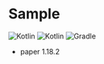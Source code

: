 # Sample

![Kotlin](https://img.shields.io/badge/java-17-ED8B00.svg?logo=java)
![Kotlin](https://img.shields.io/badge/kotlin-1.6.10-585DEF.svg?logo=kotlin)
![Gradle](https://img.shields.io/badge/gradle-7.3-02303A.svg?logo=gradle)

* paper 1.18.2
